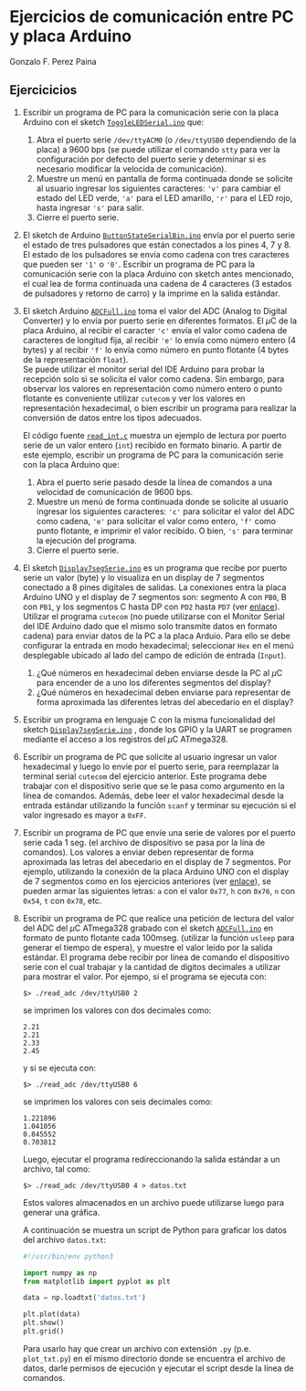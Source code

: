 # Ejercicios de comunicación entre PC y placa Arduino

Gonzalo F. Perez Paina

<style>
td, th {
   border: none!important;
}
</style>

## Ejercicicios

1. Escribir un programa de PC para la comunicación serie con la placa Arduino con el sketch [`ToggleLEDSerial.ino`](https://github.com/ciiiutnfrc/ponchitoCIII/blob/master/sketch/ToggleLEDSerial/ToggleLEDSerial.ino) que:
    1. Abra el puerto serie `/dev/ttyACM0` (o `/dev/ttyUSB0` dependiendo de la placa) a 9600 bps (se puede utilizar el comando `stty` para ver la configuración por defecto del puerto serie y determinar si es necesario modificar la velocida de comunicación).
    1. Muestre un menú en pantalla de forma continuada donde se solicite al usuario ingresar los siguientes caracteres: `'v'` para cambiar el estado del LED verde, `'a'` para el LED amarillo, `'r'` para el LED rojo, hasta ingresar `'s'` para salir.
    1. Cierre el puerto serie.

1. El sketch de Arduino [`ButtonStateSerialBin.ino`](https://github.com/ciiiutnfrc/ponchitoCIII/blob/master/sketch/ButtonStateSerialBin/ButtonStateSerialBin.ino) envía por el puerto serie el estado de tres pulsadores que están conectados a los pines 4, 7 y 8. El estado de los pulsadores se envía como cadena con tres caracteres que pueden ser `'1'` o `'0'`. Escribir un programa de PC para la comunicación serie con la placa Arduino con sketch antes mencionado, el cual lea de forma continuada una cadena de 4 caracteres (3 estados de pulsadores y retorno de carro) y la imprime en la salida estándar.

1. El sketch Arduino [`ADCFull.ino`](https://github.com/ciiiutnfrc/ponchitoCIII/blob/master/sketch/ADCFull/ADCFull.ino) toma el valor del ADC (Analog to Digital Converter) y lo envía por puerto serie en diferentes formatos. El $`\mu`$C de la placa Arduino, al recibir el caracter `'c'` envía el valor como cadena de caracteres de longitud fija, al recibir `'e'` lo envía como número entero (4 bytes) y al recibir `'f'` lo envía como número en punto flotante (4 bytes de la representación `float`).<br>
    Se puede utilizar el monitor serial del IDE Arduino para probar la recepción solo si se solicita el valor como cadena. Sin embargo, para observar los valores en representación como número entero o punto flotante es conveniente utilizar `cutecom` y ver los valores en representación hexadecimal, o bien escribir un programa para realizar la conversión de datos entre los tipos adecuados.<br>

    El código fuente [`read_int.c`](../src/pc/c/read_int.c) muestra un ejemplo de lectura por puerto serie de un valor entero (`int`) recibido en formato binario. A partir de este ejemplo, escribir un programa de PC para la comunicación serie con la placa Arduino que:
    1. Abra el puerto serie pasado desde la línea de comandos a una velocidad de comunicación de 9600 bps.
    1. Muestre un menú de forma continuada donde se solicite al usuario ingresar los siguientes caracteres: `'c'` para solicitar el valor del ADC como cadena, `'e'` para solicitar el valor como entero, `'f'` como punto flotante, e imprimir el valor recibido. O bien, `'s'` para terminar la ejecución del programa.
    1. Cierre el puerto serie.

1. El sketch [`Display7segSerie.ino`](../src/arduino/sketch/Display7segSerie/Display7segSerie.ino) es un programa que recibe por puerto serie un valor (byte) y lo visualiza en un display de 7 segmentos conectado a 8 pines digitales de salidas. La conexiones entra la placa Arduino UNO y el display de 7 segmentos son: segmento A con `PB0`, B con `PB1`, y los segmentos C hasta DP con `PD2` hasta `PD7` (ver [enlace](ATmega328ESdig.md)).
    Utilizar el programa `cutecom` (no puede utilizarse con el Monitor Serial del IDE Arduino dado que el mismo solo transmite datos en formato cadena) para enviar datos de la PC a la placa Arduio. Para ello se debe configurar la entrada en modo hexadecimal; seleccionar `Hex` en el menú desplegable ubicado al lado del campo de edición de entrada (`Input`).
    1. ¿Qué números en hexadecimal deben enviarse desde la PC al $`\mu`$C para encender de a uno los diferentes segmentos del display?
    1. ¿Qué números en hexadecimal deben enviarse para representar de forma aproximada las diferentes letras del abecedario en el display?

1. Escribir un programa en lenguaje C con la misma funcionalidad del sketch [`Display7segSerie.ino`](../src/arduino/sketch/Display7segSerie/Display7segSerie.ino) , donde los GPIO y la UART se programen mediante el acceso a los registros del $`\mu`$C ATmega328.

1. Escribir un programa de PC que solicite al usuario ingresar un valor hexadecimal y luego lo envíe por el puerto serie, para reemplazar la terminal serial `cutecom` del ejercicio anterior. Este programa debe trabajar con el dispositivo serie que se le pasa como argumento en la línea de comandos. Además, debe leer el valor hexadecimal desde la entrada estándar utilizando la función `scanf` y terminar su ejecución si el valor ingresado es mayor a `0xFF`.

1. Escribir un programa de PC que envíe una serie de valores por el puerto serie cada 1 seg. (el archivo de dispositivo se pasa por la lína de comandos). Los valores a enviar deben representar de forma aproximada las letras del abecedario en el display de 7 segmentos. Por ejemplo, utilizando la conexión de la placa Arduino UNO con el display de 7 segmentos como en los ejercicios anteriores (ver [enlace](ATmega328ESdig.md)), se pueden armar las siguientes letras: `a` con el valor `0x77`, `h` con `0x76`, `n` con `0x54`, `t` con `0x78`, etc.

1. Escribir un programa de PC que realice una petición de lectura del valor del ADC del $`\mu`$C ATmega328 grabado con el sketch [`ADCFull.ino`](https://github.com/ciiiutnfrc/ponchitoCIII/blob/master/sketch/ADCFull/ADCFull.ino) en formato de punto flotante cada 100mseg. (utilizar la función `usleep` para generar el tiempo de espera), y muestre el valor leído por la salida estándar. El programa debe recibir por línea de comando el dispositivo serie con el cual trabajar y la cantidad de dígitos decimales a utilizar para mostrar el valor.
    Por ejempo, si el programa se ejecuta con:
    ```
    $> ./read_adc /dev/ttyUSB0 2
    ```
    se imprimen los valores con dos decimales como:
    ```
    2.21
    2.21
    2.33
    2.45
    ```
    y si se ejecuta con:
    ```
    $> ./read_adc /dev/ttyUSB0 6
    ```
    se imprimen los valores con seis decimales como:
    ```
    1.221896
    1.041056
    0.845552
    0.703812
    ```
    Luego, ejecutar el programa redireccionando la salida estándar a un archivo, tal como:
    ```
    $> ./read_adc /dev/ttyUSB0 4 > datos.txt
    ```
    Estos valores almacenados en un archivo puede utilizarse luego para generar una gráfica.

    A continuación se muestra un script de Python para graficar los datos del archivo `datos.txt`:
    ```python
    #!/usr/bin/env python3
    
    import numpy as np
    from matplotlib import pyplot as plt
    
    data = np.loadtxt('datos.txt')
    
    plt.plot(data)
    plt.show()
    plt.grid()
    ```
    Para usarlo hay que crear un archivo con extensión `.py` (p.e. `plot_txt.py`) en el mismo directorio donde se encuentra el archivo de datos, darle permisos de ejecución y ejecutar el script desde la línea de comandos.

